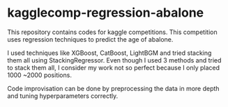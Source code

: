# kagglecomp-regression-abalone

This repository contains codes for kaggle competitions. This competition uses regression techniques to predict the age of abalone.

I used techniques like XGBoost, CatBoost, LightBGM and tried stacking them all using StackingRegressor. Even though I used 3 methods and tried to stack them all, I consider my work not so perfect because I only placed 1000 ~2000 positions.

Code improvisation can be done by preprocessing the data in more depth and tuning hyperparameters correctly.
